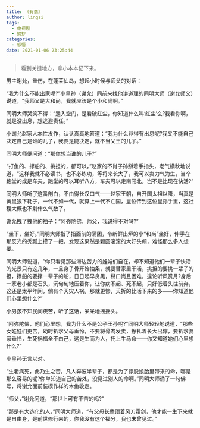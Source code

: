 ```yaml
---
title: 《有翡》
author: lingzi
tags:
  - 电视剧
  - 摘抄
categories:
  - 感悟
date: 2021-01-06 23:25:44
---
```


> 看到关键地方，拿小本本记下来。

男主谢允，重伤，在蓬莱仙岛，想起小时候与师父的对话：


“我为什么不能出家呢?”小皇孙（谢允）同前来找他讲道理的同明大师（谢允师父）说道，“我师父是大和尚，我就应该是个小和尚啊。”

同明大师哭笑不得：“遁入空门，是看破红尘，你知道什么叫‘红尘’么?我看你啊，就是没出息，想逃避责任。”

小谢允赵家人本性发作，认认真真地答道：“我为什么非得有出息呢?我又不能自己决定自己是谁的儿子，我要是能决定，就不当父王的儿子。”

同明大师便问道：“那你想当谁的儿子?”

“打鱼的、撑船的、挑担的，都可以，”赵家的不肖子孙掰着手指头，老气横秋地说道，“这样我就不必读书，也不必练功，等将来长大了，我可以卖力气为生，当个跑堂的或是车夫，跑堂的可以耳听八方，车夫可以走南闯北，岂不是比现在快活?”

同明大师听了这番剖白，不由得长叹口气——赵家王朝，自开国太祖以降，当真是黄鼠狼下耗子，一代不如一代，就算上一代不亡国，皇位传到这位皇孙手里，这社稷大概也不剩什么气数了。

谢允拽了拽他的袖子：“阿弥陀佛，师父，我说得不对吗?”

“坐下，坐好。”同明大师指了指面前的蒲团，令新鲜出炉的小“和尚”坐好，伸手在那反光的秃瓢上摸了一把，发现这果然是颗圆滚滚的大好头颅，难怪那么多人想要。

同明大师说道，“你只看见那些海边苦力的娃娃们自在，却不知道他们一辈子快活的光景只有这几年，一旦身子骨开始抽条，就要替家里干活，挑担的要挑一辈子的担，撑船的要撑一辈子的船，日日起早贪黑，糊口尚且困难，遑论听风赏月?身后一家老小都是石头，沉甸甸地压着你，让你病不起、死不起，只好低着头往前奔，这还是太平年间，倘有个天灾人祸，那就更惨，夭折的比活下来的多——你知道他们心里想什么?”

小男孩不知民间疾苦，听了这话，呆呆地摇摇头。

“阿弥陀佛，他们心里想，我为什么不是公子王孙呢?”同明大师轻轻地说道，“那些女娃娃们更苦，幼时祈求父母垂怜，不要将骨肉发卖，挣扎着长大出嫁，要祈求婆家垂怜，生死祸福全不由己，这是生而为人，托上牛马命——你又知道她们心里想什么?”

小皇孙无言以对。

“生老病死，此乃生之苦，凡人奔波半辈子，都是为了挣脱娘胎里带来的命，哪是那么容易的呢?你单知道自己的苦处，没见过别人的命啊。”同明大师诵了一句佛号，将谢允面前装模作样的木鱼收走。

“师父，”谢允问道，“那世上可有不苦的吗?”

“那是有大造化的人，”同明大师道，“有父母长辈顶着风刀霜剑，他才能一生下来就是自由身，是前世修行来的，你我没有这个福分，我也未曾见过。”